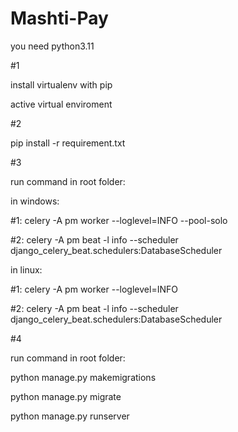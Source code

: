 # Mashti-Pay

you need python3.11

#1

install virtualenv with pip

active virtual enviroment 


#2

pip install -r requirement.txt


#3

run command in root folder:

in windows:

#1: celery -A pm worker --loglevel=INFO --pool-solo

#2: celery -A pm beat -l info --scheduler django_celery_beat.schedulers:DatabaseScheduler

in linux:

#1: celery -A pm worker --loglevel=INFO

#2: celery -A pm beat -l info --scheduler django_celery_beat.schedulers:DatabaseScheduler


#4

run command in root folder:

python manage.py makemigrations

python manage.py migrate

python manage.py runserver



